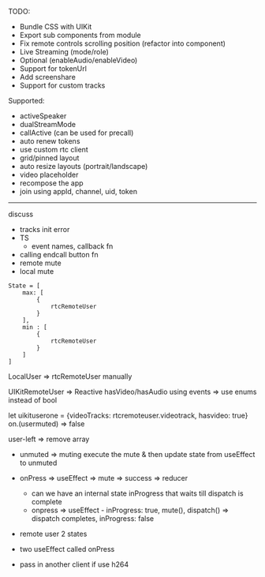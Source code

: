 TODO:
- Bundle CSS with UIKit
- Export sub components from module
- Fix remote controls scrolling position (refactor into component)
- Live Streaming (mode/role)
- Optional (enableAudio/enableVideo)
- Support for tokenUrl
- Add screenshare
- Support for custom tracks

Supported:
- activeSpeaker
- dualStreamMode
- callActive (can be used for precall)
- auto renew tokens
- use custom rtc client
- grid/pinned layout
- auto resize layouts (portrait/landscape)
- video placeholder
- recompose the app
- join using appId, channel, uid, token
_____________________________

discuss
- tracks init error
- TS
    -   event names, callback fn
- calling endcall button fn
- remote mute
- local mute




```
State = [
    max: [
        {
            rtcRemoteUser
        }
    ],
    min : [
        {
            rtcRemoteUser
        }
    ]
]
```

LocalUser => rtcRemoteUser manually

UIKitRemoteUser => Reactive hasVideo/hasAudio using events => use enums instead of bool

let uikituserone = {videoTracks: rtcremoteuser.videotrack, hasvideo: true}
on.(usermuted) => false

user-left => remove array


- unmuted => muting execute the mute & then update state from useEffect to unmuted
- onPress => useEffect => mute => success => reducer
    - can we have an internal state inProgress that waits till dispatch is complete
    - onpress => useEffect - inProgress: true, mute(), dispatch() => dispatch completes, inProgress: false
- remote user 2 states
- two useEffect called onPress


- pass in another client if use h264